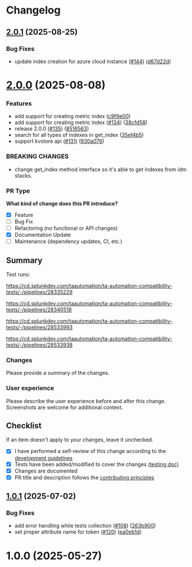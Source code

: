 # Changelog

## [2.0.1](https://github.com/splunk/addonfactory-ucc-test/compare/v2.0.0...v2.0.1) (2025-08-25)


### Bug Fixes

* update index creation for azure cloud instance ([#144](https://github.com/splunk/addonfactory-ucc-test/issues/144)) ([d67d22d](https://github.com/splunk/addonfactory-ucc-test/commit/d67d22dde9628e984d2551e62e45c691fb736d22))

# [2.0.0](https://github.com/splunk/addonfactory-ucc-test/compare/v1.0.1...v2.0.0) (2025-08-08)


### Features

* add support for creating metric index ([c9f9e00](https://github.com/splunk/addonfactory-ucc-test/commit/c9f9e003e2b42d4dc1b5f973432f4b9ba926fca9))
* add support for creating metric index ([#134](https://github.com/splunk/addonfactory-ucc-test/issues/134)) ([38cfd58](https://github.com/splunk/addonfactory-ucc-test/commit/38cfd582910b7c74bbc4388510dd0870b78d4f99))
* release 2.0.0 ([#135](https://github.com/splunk/addonfactory-ucc-test/issues/135)) ([8516563](https://github.com/splunk/addonfactory-ucc-test/commit/85165635e83198e275b8b58022ceb16b7fe62dd2))
* search for all types of indexes in get_index ([35ef4b5](https://github.com/splunk/addonfactory-ucc-test/commit/35ef4b55ddd12bf77399cfdc6e3a54afc745adc6))
* support kvstore api ([#131](https://github.com/splunk/addonfactory-ucc-test/issues/131)) ([930a076](https://github.com/splunk/addonfactory-ucc-test/commit/930a0760a3debc57ce75e1ab4dac810171e60961))


### BREAKING CHANGES

* change get_index method interface so it's able to get
indexes from idm stacks.

### PR Type

**What kind of change does this PR introduce?**
* [X] Feature
* [ ] Bug Fix
* [ ] Refactoring (no functional or API changes)
* [X] Documentation Update
* [ ] Maintenance (dependency updates, CI, etc.)

## Summary

Test runs:

https://cd.splunkdev.com/taautomation/ta-automation-compatibility-tests/-/pipelines/28335229

https://cd.splunkdev.com/taautomation/ta-automation-compatibility-tests/-/pipelines/28340518

https://cd.splunkdev.com/taautomation/ta-automation-compatibility-tests/-/pipelines/28533993

https://cd.splunkdev.com/taautomation/ta-automation-compatibility-tests/-/pipelines/28533938
### Changes

Please provide a summary of the changes.

### User experience

Please describe the user experience before and after this change.
Screenshots are welcome for additional context.

## Checklist

If an item doesn't apply to your changes, leave it unchecked.

* [X] I have performed a self-review of this change according to the
[development
guidelines](https://splunk.github.io/addonfactory-ucc-test/contributing/#development-guidelines)
* [X] Tests have been added/modified to cover the changes [(testing
doc)](https://splunk.github.io/addonfactory-ucc-test/contributing/#build-and-test)
* [X] Changes are documented
* [X] PR title and description follows the [contributing
principles](https://splunk.github.io/addonfactory-ucc-test/contributing/#pull-requests)

## [1.0.1](https://github.com/splunk/addonfactory-ucc-test/compare/v1.0.0...v1.0.1) (2025-07-02)


### Bug Fixes

* add error handling while tests collection ([#108](https://github.com/splunk/addonfactory-ucc-test/issues/108)) ([263b900](https://github.com/splunk/addonfactory-ucc-test/commit/263b900e885901acb99ea9a3d2e99fa4047c257e))
* set proper attribute name for token ([#120](https://github.com/splunk/addonfactory-ucc-test/issues/120)) ([ea0eb1d](https://github.com/splunk/addonfactory-ucc-test/commit/ea0eb1d81045120f37ab1af87a2a2c2205ec36c4))

# 1.0.0 (2025-05-27)
